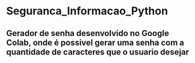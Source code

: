 # Seguranca_Informacao_Python

## Gerador de senha desenvolvido no Google Colab, onde é possivel gerar uma senha com a quantidade de caracteres que o usuario desejar
